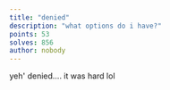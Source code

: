 ```yaml
---
title: "denied"
description: "what options do i have?"
points: 53
solves: 856
author: nobody
---
```


yeh' denied.... it was hard lol

